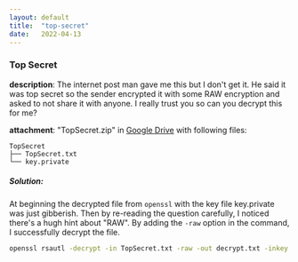 ```yaml
---
layout: default
title:  "top-secret"
date:   2022-04-13
---
```


### Top Secret

**description**: The internet post man gave me this but I don't get it.
He said it was top secret so the sender encrypted it with some RAW encryption and asked to not share it with anyone. I really trust you so can you decrypt this for me?

**attachment**: "TopSecret.zip" in [Google Drive](https://drive.google.com/drive/folders/1_f0PLreUcap2YW33Yfmi_Hj1cVyd9u6w?usp=sharing) with following files:

```
TopSecret
├── TopSecret.txt
└── key.private
```

##### Solution:

At beginning the decrypted file from `openssl` with the key file key.private was just gibberish. Then by re-reading the question carefully, I noticed there's a hugh hint about "RAW". By adding the `-raw` option in the command, I successfully decrypt the file.

```sh
openssl rsautl -decrypt -in TopSecret.txt -raw -out decrypt.txt -inkey key.private
```

